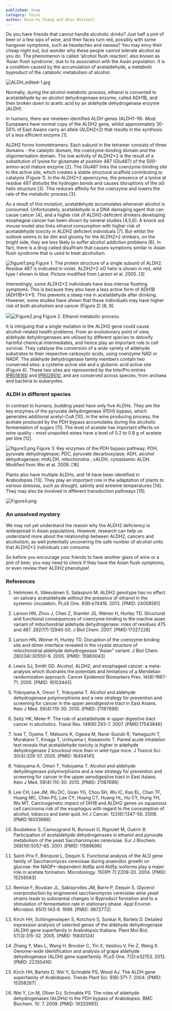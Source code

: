```yaml
---
published: true
category: focus
author: Hsin-Yu Chang and Alex Mitchell
---
```

Do you have friends that cannot handle alcoholic drinks? Just half a
pint of beer or a few sips of wine, and their faces turn red, possibly
with some hangover symptoms, such as headaches and nausea? You may envy
their cheap night out, but wonder why these people cannot tolerate
alcohol as you do. The phenomenon is called ‘alcohol flush reaction’,
also known as ‘Asian flush syndrome’, due to its association with the
Asian population. It is a condition caused by the accumulation of
acetaldehyde, a metabolic byproduct of the catabolic metabolism of
alcohol.

![ALDH_edited-1.jpg]({{site.baseurl}}/assets/media/images/posts/ALDH_edited-1.jpg)

Normally, during the alcohol metabolic process, ethanol is converted to
acetaldehyde by an alcohol dehydrogenase enzyme, called ADH1B, and then
broken down to acetic acid by an aldehyde dehydrogenase enzyme (ALDH).

In humans, there are nineteen identified ALDH genes (ALDH1-19). Most
Europeans have normal copy of the ALDH2 gene, whilst approximately
30-50% of East Asians carry an allele (ALDH2\*2) that results in the
synthesis of a less efficient enzyme [1].

ALDH2 forms homotetramers. Each subunit in the tetramer consists of
three domains - the catalytic domain, the coenzyme-binding domain and
the oligomerisation domain. The low activity of ALDH2\*2 is the result
of a substitution of lysine for glutamate at position 487 (Glu487) of
the 500-amino-acid mature enzyme [2]. The Glu487 links the
coenzyme-binding site to the active site, which creates a stable
structural scaffold contributing to catalysis (Figure 1). In the
ALDH2\*2 apoenzyme, the presence of a lysine at residue 487 disturbs the
hydrogen bonds and causes disruptions of the αG helix structure [3].
This reduces affinity for the coenzyme and lowers the rate of the
metabolic process [3].

As a result of this mutation, acetaldehyde accumulates whenever alcohol
is consumed. Unfortunately, acetaldehyde is a DNA damaging agent that
can cause cancer [4], and a higher risk of ALDH2-deficient drinkers
developing esophageal cancer has been shown by several studies [4,5,6].
A knock out mouse model also links ethanol consumption with higher risk
of acetaldehyde toxicity in ALDH2 deficient individuals [7]. But whilst
the outlook seems to be dim and gloomy for the ALDH2\*2 drinkers, on the
bright side, they are less likely to suffer alcohol addiction problems
[8]. In fact, there is a drug called disulfiram that causes symptoms
similar to Asian flush syndrome that is used to treat alcoholism.

![figure1.png]({{site.baseurl}}/assets/media/images/posts/figure1.png)
Figure 1. The protein structure of a single subunit of ALDH2.
Residue 487 is indicated in violet. ALDH2\*2 αG helix is shown in red,
wild type I shown in blue. Picture modified from Larson et al. 2005. [3]

Interestingly, some ALDH2\*2 individuals have less intense flushing
symptoms. This is because they also have a less active form of ADH1B
(ADH1B\*1/\*1). This prevents a steep rise in acetaldehyde after
drinking. However, some studies have shown that these individuals may
have higher risk of both alcoholism and cancer (Figure 2) [8, 9].

![]({{site.baseurl}}/assets/media/images/posts/Figure2.png)![Figure2.png]({{site.baseurl}}/assets/media/images/posts/Figure2.png)
Figure 2. Ethanol metabolic process.

It is intriguing that a single mutation in the ALDH2 gene could cause
alcohol-related health problems. From an evolutionary point of view,
aldehyde dehydrogenases are utilised by different species to detoxify
harmful chemical intermediates, and hence play an important role in cell
survival. They catalyse the conversion of a wide variety of aldehyde
substrates to their respective carboxylic acids, using coenzyme NAD or
NADP. The aldehyde dehydrogenase family members contain two conserved
sites: a cysteine active site and a glutamic acid active site
(Figure 4). These two sites are represented by the InterPro entries
[IPR016160](https://www.ebi.ac.uk/interpro/entry/IPR016160) and
[IPR029510](https://www.ebi.ac.uk/interpro/entry/IPR029510), and are
conserved across species, from archaea and bacteria to eukaryotes.

### ALDH in different species

In contrast to humans, budding yeast have only five ALDHs. They are the
key enzymes of the pyruvate dehydrogenase (PDH) bypass, which generates
additional acetyl-CoA [10]. In the wine producing process, the acetate
produced by the PDH bypass accumulates during the alcoholic fermentation
of sugars [11]. The level of acetate has important effects on wine
quality - most unspoiled wines have a level of 0.2 to 0.8 g of acetate
per litre [12].

![figure3.png]({{site.baseurl}}/assets/media/images/posts/figure3.png)
Figure 3. Key enzymes of the PDH bypass pathway. PDH, pyruvate
dehydrogenase; PDC, pyruvate decarboxylase; ADH, alcohol dehydrogenase;
mtALDH, mitochondria ; cALDH, cytoplasmic ALDH. Modified from Wei
et al. 2009. [16]

Plants also have multiple ALDHs, and 14 have been identified in
Arabodopsis [13]. They play an important role in the adaptation of
plants to various stresses, such as drought, salinity and extreme
temperatures [14]. They may also be involved in different transduction
pathways [15].

![Figure4.png]({{site.baseurl}}/assets/media/images/posts/Figure4.png)

### An unsolved mystery

We may not yet understand the reason why the ALDH2 deficiency is
widespread in Asian populations. However, research can help us
understand more about the relationship between ALDH2, cancers and
alcoholism, as well potentially uncovering the safe number of alcohol
units that ALDH2\*2 individuals can consume.

So before you encourage your friends to have another glass of wine or a
pint of beer, you may need to check if they have the Asian flush
symptoms, or even review their ALDH2 phenotype!

### References

1. Helminen A, Väkeväinen S, Salaspuro M. ALDH2 genotype has no effect on salivary acetaldehyde without the presence of ethanol in the systemic circulation. PLoS One. 8(9):e74418. 2013. [PMID: 24058561]

2. Larson HN, Zhou J, Chen Z, Stamler JS, Weiner H, Hurley TD. Structural and functional consequences of coenzyme binding to the inactive asian variant of mitochondrial aldehyde dehydrogenase: roles of residues 475 and 487. 282(17):12940-50. J Biol Chem. 2007. [PMID:17327228]

3. Larson HN, Weiner H, Hurley TD. Disruption of the coenzyme binding site and dimer interface revealed in the crystal structure of mitochondrial aldehyde dehydrogenase "Asian" variant. J Biol Chem. 280(34):30550-6. 2005. [PMID: 15983043]

4. Lewis SJ, Smith GD. Alcohol, ALDH2, and esophageal cancer: a meta-analysis which illustrates the potentials and limitations of a Mendelian randomization approach. Cancer Epidemiol Biomarkers Prev. 14(8):1967-71. 2005. [PMID: 16103445]

5. Yokoyama A, Omori T, Yokoyama T. Alcohol and aldehyde dehydrogenase polymorphisms and a new strategy for prevention and screening for cancer in the upper aerodigestive tract in East Asians. Keio J Med. 59(4):115-30. 2010. [PMID: 21187698]

6. Seitz HK, Meier P. The role of acetaldehyde in upper digestive tract cancer in alcoholics. Transl Res. 149(6):293-7. 2007. [PMID:17543846]

7. Isse T, Oyama T, Matsuno K, Ogawa M, Narai-Suzuki R, Yamaguchi T, Murakami T, Kinaga T, Uchiyama I, Kawamoto T. Paired acute inhalation test reveals that acetaldehyde toxicity is higher in aldehyde dehydrogenase 2 knockout mice than in wild-type mice. J Toxicol Sci. 30(4):329-37. 2005. [PMID: 16404141]

8. Yokoyama A, Omori T, Yokoyama T. Alcohol and aldehyde dehydrogenase polymorphisms and a new strategy for prevention and screening for cancer in the upper aerodigestive tract in East Asians. Keio J Med. 59(4):115-30. 2010. [PMID: 21187698]

9. Lee CH, Lee JM, Wu DC, Goan YG, Chou SH, Wu IC, Kao EL, Chan TF, Huang MC, Chen PS, Lee CY, Huang CT, Huang HL, Hu CY, Hung YH, Wu MT. Carcinogenetic impact of DH1B and ALDH2 genes on squamous cell carcinoma risk of the esophagus with regard to the consumption of alcohol, tobacco and betel quid. Int J Cancer. 122(6):1347-56. 2008. [PMID:18033686]

10. Boubekeur S, Camougrand N, Bunoust O, Rigoulet M, Guérin B. Participation of acetaldehyde dehydrogenases in ethanol and pyruvate metabolism of the yeast Saccharomyces cerevisiae. Eur J Biochem. 268(19):5057-65. 2001. [PMID: 11589696]

11. Saint-Prix F, Bönquist L, Dequin S. Functional analysis of the ALD gene family of Saccharomyces cerevisiae during anaerobic growth on glucose: the NADP+-dependent Ald6p and Ald5p isoforms play a major role in acetate formation. Microbiology. 150(Pt 7):2209-20. 2004. [PMID: 15256563]

12. Remize F, Roustan JL, Sablayrolles JM, Barre P, Dequin S. Glycerol overproduction by engineered saccharomyces cerevisiae wine yeast strains leads to substantial changes in Byproduct formation and to a stimulation of fermentation rate in stationary phase. Appl Environ
Microbiol. 65(1):143-9. 1999. [PMID: 9872772]

13. Kirch HH, Schlingensiepen S, Kotchoni S, Sunkar R, Bartels D. Detailed expression analysis of selected genes of the aldehyde dehydrogenase (ALDH) gene superfamily in Arabidopsis thaliana. Plant Mol Biol. 57(3):315-32. 2005. [PMID: 15830124]

14. Zhang Y, Mao L, Wang H, Brocker C, Yin X, Vasiliou V, Fei Z, Wang X. Genome-wide identification and analysis of grape aldehyde dehydrogenase (ALDH) gene superfamily. PLoS One. 7(2):e32153. 2012. [PMID: 22355416]

15. Kirch HH, Bartels D, Wei Y, Schnable PS, Wood AJ. The ALDH gene superfamily of Arabidopsis. Trends Plant Sci. 9(8):371-7. 2004. [PMID: 15358267]

16. Wei Y, Lin M, Oliver DJ, Schnable PS. The roles of aldehyde dehydrogenases (ALDHs) in
the PDH bypass of Arabidopsis. BMC Biochem. 10: 7. 2009. [PMID: 19320993]
